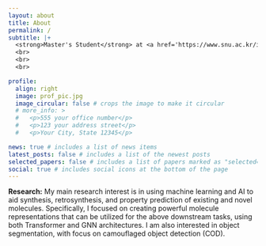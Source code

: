 ```yaml
---
layout: about
title: About
permalink: /
subtitle: |+ 
  <strong>Master's Student</strong> at <a href='https://www.snu.ac.kr/index.html'>Seoul National University</a>.<br>
  <br>
  <br>
  <br> 

profile:
  align: right
  image: prof_pic.jpg
  image_circular: false # crops the image to make it circular
  # more_info: >
  #   <p>555 your office number</p>
  #   <p>123 your address street</p>
  #   <p>Your City, State 12345</p>

news: true # includes a list of news items
latest_posts: false # includes a list of the newest posts
selected_papers: false # includes a list of papers marked as "selected={true}"
social: true # includes social icons at the bottom of the page
---
```


**Research:** My main research interest is in using machine learning and AI to aid synthesis, retrosynthesis, and property prediction of existing and novel molecules. Specifically, I focused on creating powerful molecule representations that can be utilized for the above downstream tasks, using both Transformer and GNN architectures. I am also interested in object segmentation, with focus on camouflaged object detection (COD).